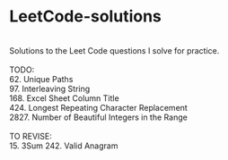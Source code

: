 # LeetCode-solutions
<br>
Solutions to the Leet Code questions I solve for practice.<br><br>
TODO:
<br>
62. Unique Paths <br>
97. Interleaving String <br>
168. Excel Sheet Column Title <br>
424. Longest Repeating Character Replacement <br>
2827. Number of Beautiful Integers in the Range <br>
<br>
TO REVISE:
<br>
15. 3Sum
242. Valid Anagram
